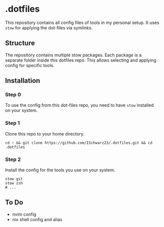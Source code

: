 # .dotfiles

This repository contains all config files of tools in my personal setup. It uses `stow` for applying the dot-files via symlinks.  

## Structure

The repository contains multiple stow packages. Each package is a separate folder inside this dotfiles repo. This allows selecting and applying config for specific tools.

## Installation

### Step 0

To use the config from this dot-files repo, you need to have `stow` installed on your system.

### Step 1

Clone this repo to your home directory.

```shell
cd ~ && git clone https://github.com/ISchwarz23/.dotfiles.git && cd .dotfiles
```

### Step 2

Install the config for the tools you use on your system.

```shell
stow git
stow zsh
# ...
```

## To Do

- nvim config
- nix shell config and alias
